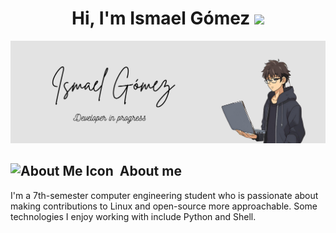 <h1 align="center">
    <b>Hi, I'm Ismael Gómez </b>
    <img src="https://media.giphy.com/media/hvRJCLFzcasrR4ia7z/giphy.gif" width="35">
</h1>

<img src="Tan and Black Minimalist Digital Product Mockup Bundle Facebook Ad (1581 x 515 px).png" alt="banner that says Ismael Gómez Developer in progress"></img>

<p>
    <h2>
        <img src="https://media.giphy.com/media/v1.Y2lkPTc5MGI3NjExYTcydHd5eHM4ajIwZ3ZtdzloeDY3Mzd3YW51eG10eHo5cnltbnptMCZlcD12MV9zdGlja2Vyc19zZWFyY2gmY3Q9cw/FkdU6Or6txxpPdOsL8/giphy.gif" width="30px" alt="About Me Icon" />
        &nbsp;<b>About me</b>
    </h2>
    <p>I'm a 7th-semester computer engineering student who is passionate about making contributions to Linux and open-source more approachable. Some technologies I enjoy working with include Python and Shell.</p>
</p>
